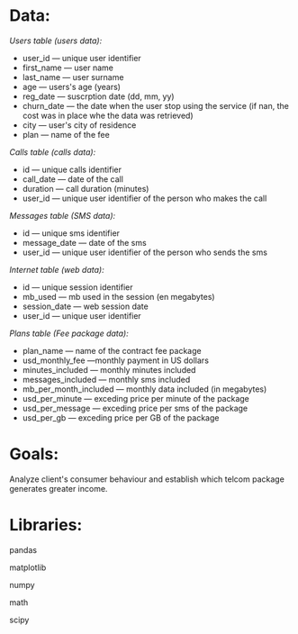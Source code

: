 # Data:

*Users table (users data):*

* user_id — unique user identifier 
* first_name — user name 
* last_name — user surname 
* age — users's age (years) 
* reg_date — suscrption date (dd, mm, yy)
* churn_date — the date when the user stop using the service (if nan, the cost was in place whe the data was retrieved)
* city — user's city of residence 
* plan — name of the fee 

*Calls table (calls data):*

* id — unique calls identifier 
* call_date — date of the call
* duration — call duration (minutes) 
* user_id — unique user identifier of the person who makes the call

*Messages table (SMS data):*

* id — unique sms identifier 
* message_date — date of the sms 
* user_id — unique user identifier of the person who sends the sms

*Internet table (web data):*

* id — unique session identifier 
* mb_used — mb used in the session (en megabytes)
* session_date — web session date
* user_id — unique user identifier 

*Plans table (Fee package data):*

* plan_name — name of the contract fee package
* usd_monthly_fee —monthly payment in US dollars
* minutes_included — monthly minutes included
* messages_included — monthly sms included
* mb_per_month_included — monthly data included (in megabytes)
* usd_per_minute — exceding price per minute of the package 
* usd_per_message — exceding price per sms of the package 
* usd_per_gb — exceding price per GB of the package 

# Goals:

Analyze client's consumer behaviour and establish which telcom package generates greater income.

# Libraries:

pandas

matplotlib

numpy

math

scipy
